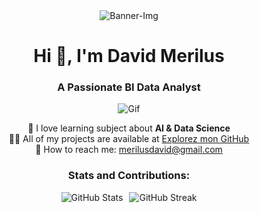 <meta name="viewport" content="width=device-width, initial-scale=1.0">

<div style="text-align: center;">
   <img alt="Banner-Img" src="https://github.com/David9893-Data/David-Pr-sentation/blob/main/Banniere.jpg" style="max-width: 100%; height: auto;">
</div>

<h1 align="center">Hi 👋, I'm David Merilus</h1>
<h3 align="center">A Passionate BI Data Analyst</h3>

<div style="text-align: center;">
   <img alt="Gif" src="https://github.com/David9893-Data/David-Pr-sentation/blob/main/gif.gif" style="max-width: 100%; height: auto;">
</div>

<p style="text-align: center; word-wrap: break-word;">
   🌱 I love learning subject about <b>AI & Data Science</b><br>
   👨‍💻 All of my projects are available at <a href="https://github.com/David9893-Data">Explorez mon GitHub</a><br>
   📧 How to reach me: <a href="mailto:merilusdavid@gmail.com">merilusdavid@gmail.com</a>
</p>

<h3 align="center">Stats and Contributions:</h3>
<div style="display: flex; flex-wrap: wrap; justify-content: center; gap: 10px;">
   <img src="https://github-readme-stats.vercel.app/api?username=david9893-data&show_icons=true&locale=en" alt="GitHub Stats" style="max-width: 100%; height: auto;">
   <img src="https://github-readme-streak-stats.herokuapp.com/?user=david9893-data" alt="GitHub Streak" style="max-width: 100%; height: auto;">
</div>

